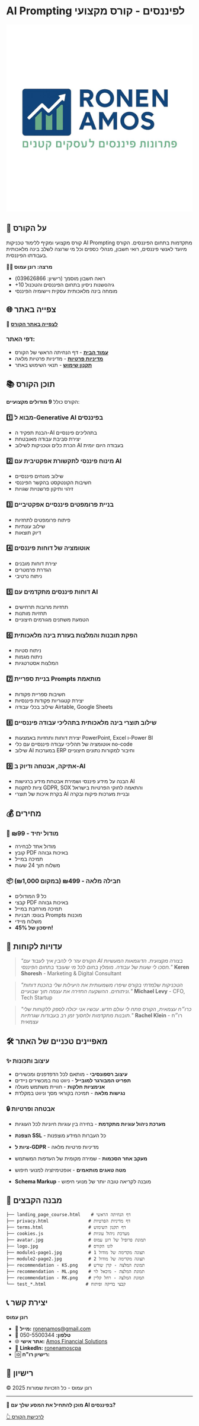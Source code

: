 # AI Prompting לפיננסים - קורס מקצועי

![Course Banner](logo.jpg)

## 🎯 על הקורס

קורס מקצועי ומקיף ללימוד טכניקות AI Prompting מתקדמות בתחום הפיננסים. הקורס מיועד לאנשי פיננסים, רואי חשבון, מנהלי כספים וכל מי שרוצה לשלב בינה מלאכותית בעבודתו הפיננסית.

**👨‍🏫 מרצה: רונן עמוס**
- רואה חשבון מוסמך (רישיון: 039626866)
- +10 שנות ניסיון בתחום הפיננסים והטכנולoגיה
- מומחה בינה מלאכותית עסקית ויישומיה הפיננסי

## 🌐 צפייה באתר

**🔗 [לצפייה באתר הקורס](https://ronenamos-arch.github.io/AmosAICourses/landing_page_course.html)**

### דפי האתר:
- **[עמוד הבית](https://ronenamos-arch.github.io/AmosAICourses/landing_page_course.html)** - דף הנחיתה הראשי של הקורס
- **[מדיניות פרטיות](https://ronenamos-arch.github.io/AmosAICourses/privacy.html)** - מדיניות פרטיות מלאה
- **[תקנון שימוש](https://ronenamos-arch.github.io/AmosAICourses/terms.html)** - תנאי השימוש באתר

## 📚 תוכן הקורס

הקורס כולל **9 מודולים מקצועיים**:

### 1️⃣ מבוא ל-Generative AI בפיננסים
- הבנת תפקיד ה-AI בתהליכים פיננסיים
- יצירת סביבת עבודה מאובטחת
- הכרת כלים וטכניקות לשילוב AI בעבודה היום יומית

### 2️⃣ מינוח פיננסי לתקשורת אפקטיבית עם AI
- שילוב מונחים פיננסיים
- חשיבות הקונטקסט בהקשר הפיננסי
- זיהוי ותיקון פרשנויות שגויות

### 3️⃣ בניית פרומפטים פיננסיים אפקטיביים
- פיתוח פרומפטים לתחזיות
- שילוב עונתיות
- דיוק תוצאות

### 4️⃣ אוטומציה של דוחות פיננסים
- יצירת דוחות מובנים
- הגדרת פרמטרים
- ניתוח נרטיבי

### 5️⃣ דוחות פיננסים מתקדמים עם AI
- תחזיות מרובות תרחישים
- תחזיות מותנות
- הטמעת משתנים מגורמים חיצוניים

### 6️⃣ הפקת תובנות והמלצות בעזרת בינה מלאכותית
- ניתוח סטיות
- ניתוח מגמות
- המלצות אסטרטגיות

### 7️⃣ בניית ספריית Prompts מותאמת
- חשיבות ספריית פקודות
- יצירת קטגוריות פקודות פיננסיות
- שילוב בכלי עבודה Airtable, Google Sheets

### 8️⃣ שילוב תוצרי בינה מלאכותית בתהליכי עבודה פיננסיים
- יצירת דוחות ותחזיות באמצעות PowerPoint, Excel ו-Power BI
- אוטומציה של תהליכי עבודה פיננסיים עם כלי no-code
- שילוב AI במערכות ERP וחיבור למקורות נתונים חיצוניים

### 9️⃣ אתיקה, אבטחה ודיוק ב-AI
- הבנה על מידע פיננסי ושמירת אבטחת מידע ברגישות AI
- ציות לתקנות GDPR, SOX והתאמה לחוקי הפרטיות בישראל
- בקרת איכות של תוצרי AI ובניית מערכות פיקוח ובקרה

## 💰 מחירים

### 📄 מודול יחיד - ₪99
- מודול אחד לבחירה
- קובץ PDF באיכות גבוהה
- תמיכה במייל
- משלוח תוך 24 שעות

### 📦 חבילה מלאה - ₪499 (במקום ₪1,000)
- כל 9 המודולים
- קבצי PDF באיכות גבוהה
- תמיכה מורחבת במייל
- בונוס: תבניות Prompts מוכנות
- משלוח מיידי
- **חיסכון של 45%!**

## 👥 עדויות לקוחות

> *"הקורס עזר לי להבין איך לעבוד עם AI בצורה מקצועית. הדוגמאות המעשיות חסכו לי שעות של עבודה. מומלץ בחום לכל מי שעובד בתחום הפיננסי."*
> **Keren Shoresh** - Marketing & Digital Consultant

> *"הטכניקות שלמדתי בקורס שיפרו משמעותית את היעילות שלי בהכנת דוחות וניתוחים. ההשקעה החזירה את עצמה תוך שבועיים."*
> **Michael Levy** - CFO, Tech Startup

> *"כרו״ח עצמאית, הקורס פתח לי עולם חדש. עכשיו אני יכולה לספק ללקוחות שלי תובנות מתקדמות ולחסוך זמן רב בעבודות שגרתיות."*
> **Rachel Klein** - רו״ח עצמאית

## 🛠️ מאפיינים טכניים של האתר

### ✨ עיצוב ותכונות
- **עיצוב רספונסיבי** - מותאם לכל הדפדפנים ומכשירים
- **תפריט המבורגר למובייל** - ניווט נוח במכשירים ניידים
- **אנימציות חלקות** - חוויית משתמש מעולה
- **נגישות מלאה** - תמיכה בקוראי מסך וניווט במקלדת

### 🔒 אבטחה ופרטיות
- **מערכת ניהול עוגיות מתקדמת** - בחירה בין עוגיות חיוניות לכל העוגיות
- **הצפנת SSL** - כל העברות המידע מוצפנות
- **ציות ל-GDPR** - מדיניות פרטיות מלאה
- **מעקב אחר הסכמות** - שמירה מקומית של העדפות המשתמש


- **מטה טאגים מותאמים** - אופטימיזציה למנועי חיפוש
- **Schema Markup** - מובנה לקריאה טובה יותר של מנועי חיפוש

## 📂 מבנה הקבצים

```
├── landing_page_course.html    # דף הנחיתה הראשי
├── privacy.html               # דף מדיניות הפרטיות
├── terms.html                 # דף תקנון השימוש
├── cookies.js                 # מערכת ניהול עוגיות
├── avatar.jpg                 # תמונת פרופיל של רונן עמוס
├── logo.jpg                   # לוגו הקורס
├── module1-page1.jpg          # תצוגה מקדימה של מודול 1
├── module2-page2.jpg          # תצוגה מקדימה של מודול 2
├── recommendation - KS.png    # תמונת המלצה - קרן שורש
├── recommendation - ML.png    # תמונת המלצה - מיכאל לוי
├── recommendation - RK.png    # תמונת המלצה - רחל קליין
└── test_*.html               # קבצי בדיקה ופיתוח
```

##

## 📞 יצירת קשר

**רונן עמוס**
- 📧 **מייל:** ronenamos@gmail.com
- 📱 **טלפון:** 050-5500344
- 🌐 **אתר אישי:** [Amos Financial Solutions](https://tinyurl.com/Amos-Financial-Solutions)
- 💼 **LinkedIn:** [ronenamoscpa](https://www.linkedin.com/in/ronenamoscpa/)
- 🆔 **רישיון רו"ח:** 

## 📄 רישיון

© 2025 רונן עמוס - כל הזכויות שמורות

---

**🚀 מוכן להתחיל את המסע שלך עם AI בפיננסים?**

[👆 לרכישת הקורס](https://ronenamos-arch.github.io/AmosAICourses/landing_page_course.html#pricing)
